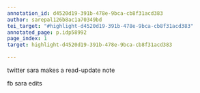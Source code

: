 ```yaml
---
annotation_id: d4520d19-391b-478e-9bca-cb8f31acd383
author: sarepal126b8ac1a70349bd
tei_target: "#highlight-d4520d19-391b-478e-9bca-cb8f31acd383"
annotated_page: p.idp58992
page_index: 1
target: highlight-d4520d19-391b-478e-9bca-cb8f31acd383

---
```

twitter sara makes a read-update note

fb sara edits
